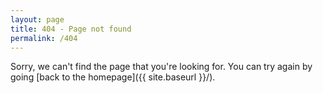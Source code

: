 ```yaml
---
layout: page
title: 404 - Page not found
permalink: /404
---
```


Sorry, we can't find the page that you're looking for. You can try again by going [back to the homepage]({{ site.baseurl }}/).
